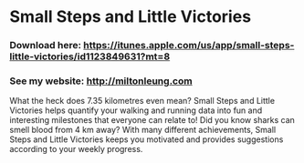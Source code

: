 # Small Steps and Little Victories
### Download here: https://itunes.apple.com/us/app/small-steps-little-victories/id1123849631?mt=8
### See my website: http://miltonleung.com
What the heck does 7.35 kilometres even mean? Small Steps and Little Victories helps quantify your walking and running data into fun and interesting milestones that everyone can relate to! Did you know sharks can smell blood from 4 km away? With many different achievements, Small Steps and Little Victories keeps you motivated and provides suggestions according to your weekly progress.
